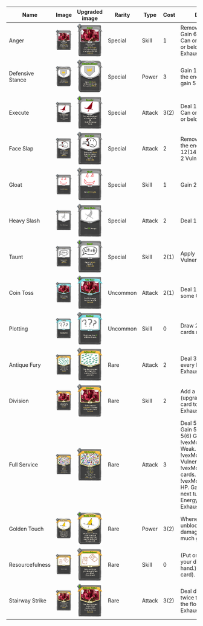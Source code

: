 | Name | Image | Upgraded image | Rarity | Type | Cost | Description |
| ---- | ----- | -------------- | ------ | ---- | ---- | ----------- |
| Anger | ![](../../vexMod/small-card-images/Anger.png) | ![](../../vexMod/small-card-images/AngerPlus.png) | Special | Skill | 1 | Remove your Debuffs. Gain 6(12) Strength. Can only be played at or below 50% HP. Exhaust. |
| Defensive Stance | ![](../../vexMod/small-card-images/DefensiveStance.png) | ![](../../vexMod/small-card-images/DefensiveStancePlus.png) | Special | Power | 3 | Gain 15(20) Block. At the end of your turn, gain 5(7) Block. |
| Execute | ![](../../vexMod/small-card-images/Execute.png) | ![](../../vexMod/small-card-images/ExecutePlus.png) | Special | Attack | 3(2) | Deal 10 damage twice. Can only be played at or below 50% HP. |
| Face Slap | ![](../../vexMod/small-card-images/FaceSlap.png) | ![](../../vexMod/small-card-images/FaceSlapPlus.png) | Special | Attack | 2 | Remove all Block from the enemy. Deal 12(14) damage. Apply 2 Vulnerable. |
| Gloat | ![](../../vexMod/small-card-images/Gloat.png) | ![](../../vexMod/small-card-images/GloatPlus.png) | Special | Skill | 1 | Gain 2(4) Strength. |
| Heavy Slash | ![](../../vexMod/small-card-images/HeavySlash.png) | ![](../../vexMod/small-card-images/HeavySlashPlus.png) | Special | Attack | 2 | Deal 16(18) damage. |
| Taunt | ![](../../vexMod/small-card-images/Taunt.png) | ![](../../vexMod/small-card-images/TauntPlus.png) | Special | Skill | 2(1) | Apply 2 Weak. Apply 2 Vulnerable. |
| Coin Toss | ![](../../vexMod/small-card-images/CoinToss.png) | ![](../../vexMod/small-card-images/CoinTossPlus.png) | Uncommon | Attack | 2(1) | Deal 12 damage. Gain some Gold. Exhaust. |
| Plotting | ![](../../vexMod/small-card-images/Plotting.png) | ![](../../vexMod/small-card-images/PlottingPlus.png) | Uncommon | Skill | 0 | Draw 2(3) additional cards next turn. |
| Antique Fury | ![](../../vexMod/small-card-images/AntiqueFury.png) | ![](../../vexMod/small-card-images/AntiqueFuryPlus.png) | Rare | Attack | 2 | Deal 3 damage for every Relic you have. Exhaust. (not Exhaust.) |
| Division | ![](../../vexMod/small-card-images/Division.png) | ![](../../vexMod/small-card-images/DivisionPlus.png) | Rare | Skill | 2 | Add a random (upgraded) Colorless card to your deck. Exhaust. |
| Full Service | ![](../../vexMod/small-card-images/FullService.png) | ![](../../vexMod/small-card-images/FullServicePlus.png) | Rare | Attack | 3 | Deal 5(6) damage. Gain 5(6) Block. Gain 5(6) Gold. Apply !vexMod:SecondMagic! Weak. Apply !vexMod:SecondMagic! Vulnerable. Draw !vexMod:SecondMagic! cards. Heal !vexMod:SecondMagic! HP. Gain 5(6) Block next turn. Gain 1 Energy next turn. Exhaust. |
| Golden Touch | ![](../../vexMod/small-card-images/GoldenTouch.png) | ![](../../vexMod/small-card-images/GoldenTouchPlus.png) | Rare | Power | 3(2) | Whenever you deal unblocked Attack damage, gain that much gold. Ethereal. |
| Resourcefulness | ![](../../vexMod/small-card-images/Resourcefulness.png) | ![](../../vexMod/small-card-images/ResourcefulnessPlus.png) | Rare | Skill | 0 | (Put one card from your draw pile into your hand.)  Draw 2 cards (1 card). |
| Stairway Strike | ![](../../vexMod/small-card-images/StairwayStrike.png) | ![](../../vexMod/small-card-images/StairwayStrikePlus.png) | Rare | Attack | 3(2) | Deal damage equal to twice the number of the floor you're on. Exhaust. |
